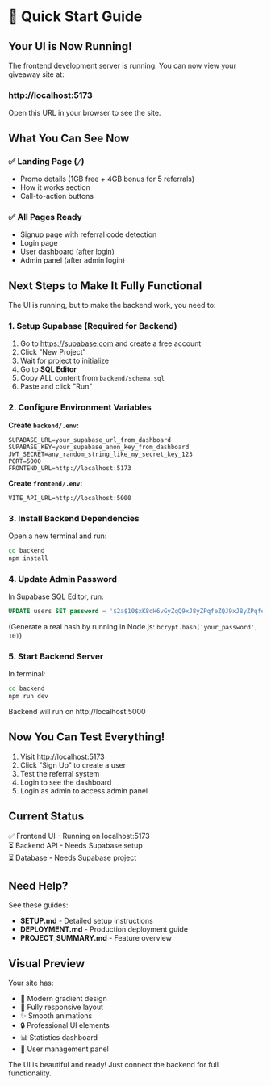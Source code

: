 # 🚀 Quick Start Guide

## Your UI is Now Running!

The frontend development server is running. You can now view your giveaway site at:

### **http://localhost:5173**

Open this URL in your browser to see the site.

## What You Can See Now

### ✅ Landing Page (`/`)
- Promo details (1GB free + 4GB bonus for 5 referrals)
- How it works section
- Call-to-action buttons

### ✅ All Pages Ready
- Signup page with referral code detection
- Login page
- User dashboard (after login)
- Admin panel (after admin login)

## Next Steps to Make It Fully Functional

The UI is running, but to make the backend work, you need to:

### 1. Setup Supabase (Required for Backend)

1. Go to https://supabase.com and create a free account
2. Click "New Project"
3. Wait for project to initialize
4. Go to **SQL Editor**
5. Copy ALL content from `backend/schema.sql`
6. Paste and click "Run"

### 2. Configure Environment Variables

**Create `backend/.env`:**
```
SUPABASE_URL=your_supabase_url_from_dashboard
SUPABASE_KEY=your_supabase_anon_key_from_dashboard
JWT_SECRET=any_random_string_like_my_secret_key_123
PORT=5000
FRONTEND_URL=http://localhost:5173
```

**Create `frontend/.env`:**
```
VITE_API_URL=http://localhost:5000
```

### 3. Install Backend Dependencies

Open a new terminal and run:
```bash
cd backend
npm install
```

### 4. Update Admin Password

In Supabase SQL Editor, run:
```sql
UPDATE users SET password = '$2a$10$xK8dH6vGyZqQ9xJ8yZPqfeZQJ9xJ8yZPqfeZQJ9xJ8yZPqfe' WHERE email = 'admin@unlimiteddatagh.com';
```

(Generate a real hash by running in Node.js: `bcrypt.hash('your_password', 10)`)

### 5. Start Backend Server

In terminal:
```bash
cd backend
npm run dev
```

Backend will run on http://localhost:5000

## Now You Can Test Everything!

1. Visit http://localhost:5173
2. Click "Sign Up" to create a user
3. Test the referral system
4. Login to see the dashboard
5. Login as admin to access admin panel

## Current Status

✅ Frontend UI - Running on localhost:5173  
⏳ Backend API - Needs Supabase setup  
⏳ Database - Needs Supabase project  

## Need Help?

See these guides:
- **SETUP.md** - Detailed setup instructions
- **DEPLOYMENT.md** - Production deployment guide
- **PROJECT_SUMMARY.md** - Feature overview

## Visual Preview

Your site has:
- 🎨 Modern gradient design
- 📱 Fully responsive layout
- ✨ Smooth animations
- 🔒 Professional UI elements
- 📊 Statistics dashboard
- 👥 User management panel

The UI is beautiful and ready! Just connect the backend for full functionality.
